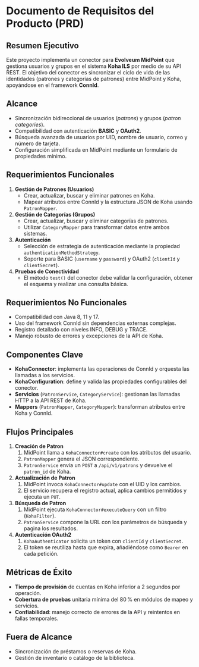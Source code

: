 # Documento de Requisitos del Producto (PRD)

## Resumen Ejecutivo
Este proyecto implementa un conector para **Evolveum MidPoint** que gestiona usuarios y grupos en el sistema **Koha ILS** por medio de su API REST. El objetivo del conector es sincronizar el ciclo de vida de las identidades (patrones y categorías de patrones) entre MidPoint y Koha, apoyándose en el framework **ConnId**.

## Alcance
- Sincronización bidireccional de usuarios (*patrons*) y grupos (*patron categories*).
- Compatibilidad con autenticación **BASIC** y **OAuth2**.
- Búsqueda avanzada de usuarios por UID, nombre de usuario, correo y número de tarjeta.
- Configuración simplificada en MidPoint mediante un formulario de propiedades mínimo.

## Requerimientos Funcionales
1. **Gestión de Patrones (Usuarios)**
   - Crear, actualizar, buscar y eliminar patrones en Koha.
   - Mapear atributos entre ConnId y la estructura JSON de Koha usando `PatronMapper`.
2. **Gestión de Categorías (Grupos)**
   - Crear, actualizar, buscar y eliminar categorías de patrones.
   - Utilizar `CategoryMapper` para transformar datos entre ambos sistemas.
3. **Autenticación**
   - Selección de estrategia de autenticación mediante la propiedad `authenticationMethodStrategy`.
   - Soporte para BASIC (`username` y `password`) y OAuth2 (`clientId` y `clientSecret`).
4. **Pruebas de Conectividad**
   - El método `test()` del conector debe validar la configuración, obtener el esquema y realizar una consulta básica.

## Requerimientos No Funcionales
- Compatibilidad con Java 8, 11 y 17.
- Uso del framework ConnId sin dependencias externas complejas.
- Registro detallado con niveles INFO, DEBUG y TRACE.
- Manejo robusto de errores y excepciones de la API de Koha.

## Componentes Clave
- **KohaConnector**: implementa las operaciones de ConnId y orquesta las llamadas a los servicios.
- **KohaConfiguration**: define y valida las propiedades configurables del conector.
- **Servicios** (`PatronService`, `CategoryService`): gestionan las llamadas HTTP a la API REST de Koha.
- **Mappers** (`PatronMapper`, `CategoryMapper`): transforman atributos entre Koha y ConnId.

## Flujos Principales
1. **Creación de Patron**
   1. MidPoint llama a `KohaConnector#create` con los atributos del usuario.
   2. `PatronMapper` genera el JSON correspondiente.
   3. `PatronService` envía un `POST` a `/api/v1/patrons` y devuelve el `patron_id` de Koha.
2. **Actualización de Patron**
   1. MidPoint invoca `KohaConnector#update` con el UID y los cambios.
   2. El servicio recupera el registro actual, aplica cambios permitidos y ejecuta un `PUT`.
3. **Búsqueda de Patron**
   1. MidPoint ejecuta `KohaConnector#executeQuery` con un filtro (`KohaFilter`).
   2. `PatronService` compone la URL con los parámetros de búsqueda y pagina los resultados.
4. **Autenticación OAuth2**
   1. `KohaAuthenticator` solicita un token con `clientId` y `clientSecret`.
   2. El token se reutiliza hasta que expira, añadiéndose como `Bearer` en cada petición.

## Métricas de Éxito
- **Tiempo de provisión** de cuentas en Koha inferior a 2 segundos por operación.
- **Cobertura de pruebas** unitaria mínima del 80 % en módulos de mapeo y servicios.
- **Confiabilidad**: manejo correcto de errores de la API y reintentos en fallas temporales.

## Fuera de Alcance
- Sincronización de préstamos o reservas de Koha.
- Gestión de inventario o catálogo de la biblioteca.

